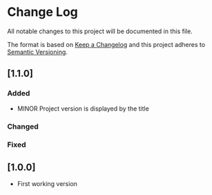 # Change Log
All notable changes to this project will be documented in this file.

The format is based on [Keep a Changelog](http://keepachangelog.com/)
and this project adheres to [Semantic Versioning](http://semver.org/).

## [1.1.0]
### Added
- MINOR Project version is displayed by the title

### Changed

### Fixed

## [1.0.0]
- First working version
